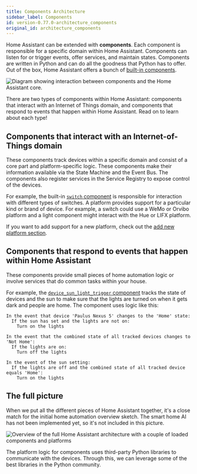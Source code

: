 ```yaml
---
title: Components Architecture
sidebar_label: Components
id: version-0.77.0-architecture_components
original_id: architecture_components
---
```


Home Assistant can be extended with **components**. Each component is responsible for a specific domain within Home Assistant. Components can listen for or trigger events, offer services, and maintain states. Components are written in Python and can do all the goodness that Python has to offer. Out of the box, Home Assistant offers a bunch of [built-in components](https://www.home-assistant.io/components/).

<img src='/img/en/architecture/component_interaction.png' alt='Diagram showing interaction between components and the Home Assistant core.'>

There are two types of components within Home Assistant: components that interact with an Internet of Things domain, and components that respond to events that happen within Home Assistant. Read on to learn about each type!

## Components that interact with an Internet-of-Things domain

These components track devices within a specific domain and consist of a core part and platform-specific logic. These components make their information available via the State Machine and the Event Bus. The components also register services in the Service Registry to expose control of the devices.

For example, the built-in [`switch` component](https://www.home-assistant.io/components/switch/) is responsible for interaction with different types of switches. A platform provides support for a particular kind or brand of device. For example, a switch could use a WeMo or Orvibo platform and a light component might interact with the Hue or LIFX platform.

If you want to add support for a new platform, check out the [add new platform section](creating_platform_index.md).

## Components that respond to events that happen within Home Assistant

These components provide small pieces of home automation logic or involve services that do common tasks within your house.

For example, the [`device_sun_light_trigger` component](https://www.home-assistant.io/components/device_sun_light_trigger/) tracks the state of devices and the sun to make sure that the lights are turned on when it gets dark and people are home. The component uses logic like this:

```text
In the event that device 'Paulus Nexus 5' changes to the 'Home' state:
  If the sun has set and the lights are not on:
    Turn on the lights
```

```text
In the event that the combined state of all tracked devices changes to 'Not Home':
  If the lights are on:
    Turn off the lights
```

```text
In the event of the sun setting:
  If the lights are off and the combined state of all tracked device equals 'Home':
    Turn on the lights
```

## The full picture

When we put all the different pieces of Home Assistant together, it's a close match for the initial home automation overview sketch. The smart home AI has not been implemented yet, so it's not included in this picture.

<img
  src='/img/en/architecture/ha_full_architecture.png'
  alt='Overview of the full Home Assistant architecture with a couple of loaded components and platforms'
/>

The platform logic for components uses third-party Python libraries to communicate with the devices. Through this, we can leverage some of the best libraries in the Python community.
